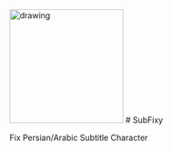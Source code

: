<img src="https://nima-abdoli.github.io/Assets/Image/SubFixy.png" alt="drawing" width="200" />
# SubFixy

Fix Persian/Arabic Subtitle Character
